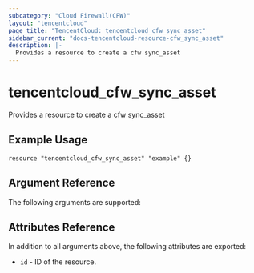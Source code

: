```yaml
---
subcategory: "Cloud Firewall(CFW)"
layout: "tencentcloud"
page_title: "TencentCloud: tencentcloud_cfw_sync_asset"
sidebar_current: "docs-tencentcloud-resource-cfw_sync_asset"
description: |-
  Provides a resource to create a cfw sync_asset
---
```


# tencentcloud_cfw_sync_asset

Provides a resource to create a cfw sync_asset

## Example Usage

```hcl
resource "tencentcloud_cfw_sync_asset" "example" {}
```

## Argument Reference

The following arguments are supported:



## Attributes Reference

In addition to all arguments above, the following attributes are exported:

* `id` - ID of the resource.



